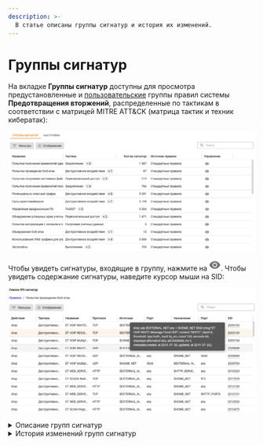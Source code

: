 ```yaml
---
description: >-
  В статье описаны группы сигнатур и история их изменений.
---
```


# Группы сигнатур

На вкладке **Группы сигнатур** доступны для просмотра предустановленные и [пользовательские](/settings/access-rules/ips/custom-signatures.md) группы правил системы **Предотвращения вторжений**, распределенные по тактикам в соответствии с матрицей MITRE ATT&CK (матрица тактик и техник кибератак):

![](/.gitbook/assets/ips12.png)

Чтобы увидеть сигнатуры, входящие в группу, нажмите на ![](/.gitbook/assets/icon-eye.png). Чтобы увидеть содержание сигнатуры, наведите курсор мыши на SID:

![](/.gitbook/assets/ips13.png)

<details>

<summary>Описание групп сигнатур</summary>

- **DNS поверх HTTPS** - обнаруживает и блокирует попытки скрыть DNS-запросы путем
туннелирования через TLS/SSL (DNS поверх HTTPS). Правила анализируют трафик, чтобы выявить характерные для DoH-сессий доменные имена, используемые для обхода стандартных механизмов DNS-фильтрации. Такие методы злоумышленники могут применять для обхода сетевых политик, утечки данных или скрытого управления зараженными системами. Применение этих правил помогает
предотвратить несанкционированное использование DoH.

- **GeoIP Страны Восточной Европы** - обнаруживает попытки доступа к IP-адресам, соответствующим различным странам. Система анализирует исходящий и входящий трафик и определяет подключения, соответствующие геолокационным критериям, которые могут свидетельствовать о потенциальных угрозах. Такой механизм фильтрации помогает блокировать несанкционированный доступ, атаки и прочую активность.

- **SSL-сертификаты, используемые вредоносным ПО и ботнетами** - обнаруживает использование SSL-сертификатов, которые вредоносное ПО и ботнеты применяют для установления защищенных TLS-соединений с командными центрами злоумышленников (C2). Система анализирует отпечатки SSL-сертификатов, присутствующих в трафике, и выявляет попытки скрыть коммуникации посредством легитимно выглядящих шифрованных каналов. При обнаружении совпадений с
известными вредоносными отпечатками такие соединения блокируются. Это предотвращает скрытое управление зараженными системами и снижает риск утечки данных и распространения кибератак.

- **Авторизация с подозрительным логином** - обнаруживает попытки авторизации с использованием подозрительных логинов, которые говорят о фишинговых атаках, переборе паролей или применении специализированных эксплойтов для несанкционированного доступа. Выявление таких аномалий позволяет своевременно блокировать соединения, предотвращая компрометацию систем и утечку данных.

- **Анонимайзеры** - обнаруживает использование анонимайзеров для сокрытия истинного
источника трафика и возможного обхода систем контроля доступа. Определяются ключевые маркеры, связанные с различными сервисами анонимизации. Злоумышленники могут применять эти технологии для маскировки атак, утечек данных и обхода корпоративных политик безопасности, что делает их важными для своевременного обнаружения и блокировки.

- **Атаки на получение прав пользователя** - обнаруживает попытки получить несанкционированный доступ к учетным данным через эксплуатацию уязвимостей системы и применить специализированные инструменты. Анализируя сетевой трафик, фиксируются характерные маркеры атак, такие как выполнение команд для изменения настроек, обращения к реестру и т.д. Выявление подобной активности позволяет своевременно блокировать подозрительные соединения, предотвращая компрометацию систем и утечку конфиденциальной информации.

- **Атаки на получение привилегий администратора** - обнаруживает попытки получить административные привилегии с использованием уязвимостей и эксплойтов для эскалации
прав. Анализируя сетевой трафик, определяет характерные маркеры активности. Такие действия могут указывать на внедрение вредоносного ПО или бэкдоров, что позволяет своевременно блокировать атаки и предотвращать компрометацию критически важных систем.

- **Блокирование активности троянских программ** - обнаруживает попытки эксплуатировать троянские программы, направленные на скрытую передачу данных, удаленно управлять зараженными системами, утечку конфиденциальной информации и др. Анализируя сетевой трафик, выявляет характерные маркеры активности вредоносных троянов - специфичные сигнатуры пакетов, аномальные HTTP-запросы, подозрительные команды и нестандартные DNS-запросы, связанные с ransomware. Блокировка таких соединений предотвращает дальнейшее распространение атак и защищает критически важные данные.

- **Блокирование атак** - обнаруживает попытки атак, направленные на эксплуатацию уязвимостей информационных систем, проведение сканирования портов, удаленное выполнение кода и другие методы вторжения. Анализирует входящий и исходящий сетевой трафик, фиксируя характерные сигнатуры эксплойтов, аномалии в пакетах, нестандартные команды и подозрительные запросы, указывающие на попытки получить несанкционированный доступ, провести DoS-атаки или обойти защитные механизмы. Оценивает репутацию IP-адресов и блокирует трафик, исходящий с адресов, имеющих негативную репутацию или принадлежащих к известным нодам Tor. Это позволяет предотвращать компрометацию инфраструктуры, утечку конфиденциальных данных и нарушение стабильности работы сетевых ресурсов.

- **Блокирование крупных утечек информации** - обнаруживает попытки несанкционированного экспорта данных из систем. Анализируя пакеты, фиксирует характерные маркеры экспорта и специфичные заголовки, свидетельствующие о массовой передаче конфиденциальной информации. Это позволяет оперативно блокировать такие соединения и предотвращать утечку критически важных данных.

- **Блокирование некорректных попыток получения привилегий пользователя** - обнаруживает попытки получить привилегии пользователя посредством некорректных или несанкционированных аутентификаций, которые могут указывать на попытки перебора или взлома учетных записей. Анализируя ответы серверов с сообщениями типа "Login failed", "Invalid login" и другие индикаторы неудачных входов, фиксирует подозрительные активности в протоколах FTP, SSH, RPC, SQL и других службах. Это позволяет оперативно блокировать подобные соединения, снижая риск компрометации учетных данных и предотвращая дальнейшие атаки.

- **Блокирование подозрительных RPС-запросов** - обнаруживает подозрительные RPC-запросы, предназначенные для вызова удаленных функций на сервере. Они могут свидетельствовать о попытках эксплуатации уязвимостей или несанкционированного выполнения команд. Анализируя как UDP, так и TCP-трафик, фиксирует аномальные структуры пакетов, неверные параметры и нестандартные последовательности байтов, характерные для вредоносных активностей. Это позволяет оперативно блокировать подозрительные запросы, предотвращая потенциальное выполнение нежелательного кода и компрометацию систем.

- **Блокирование попыток запуска исполняемого кода** - обнаруживает попытки запуска исполняемого кода, направленные на удаленное выполнение команд и получение несанкционированного доступа к системам. Анализирует сетевой трафик на предмет характерных сигнатур RCE, включая специфичные байтовые последовательности, связанные с PHP object deserialization, веб-шеллами, Log4Shell и другими эксплойтами. Фиксирует аномалии в HTTP, TCP и UDP-запросах, что позволяет оперативно блокировать вредоносные попытки выполнения shellcode и предотвращать компрометацию целевых систем.

- **Блокирование утечек информации** - обнаруживает попытки несанкционированного извлечения
конфиденциальных данных через сетевые протоколы. Анализируя входящий и исходящий трафик, фиксирует передачу содержимого критически важных файлов, а также различной системной информации. Выявление таких индикаторов утечки позволяет оперативно блокировать подозрительные соединения, предотвращая утечку секретных данных и снижая риск компрометации систем.

- **Запросы на скомпрометированные ресурсы** - обнаруживает нарушения корпоративных политик, связанные с обращениями к ресурсам, имеющим подозрительную репутацию. Правила фиксируют случаи, когда сетевой трафик указывает на несанкционированное использование различных протоколов, автоматизацию браузера или передачу данных в виде незащищенного контента. Такие сигнатуры служат индикаторами потенциального нарушения корпоративной безопасности, позволяя своевременно выявлять и блокировать подобные подключения.

- **Использование DNS-трафика для управления вредоносным ПО** - обнаруживает попытки использовать DNS-трафик для управления вредоносным ПО, когда зараженные системы обращаются к серверам команд и контроля (C2) для получения инструкций. Анализируя DNS-запросы, TLS SNI и HTTP-заголовки, фиксирует обращения к известным вредоносным доменам и серверам, выявляя характерные паттерны связи с C2-инфраструктурой. Это позволяет оперативно блокировать такие соединения, предотвращая удаленное управление, утечку данных и дальнейшее распространение вредоносного кода.

- **Нежелательное программное обеспечение** - обнаруживает попытки использовать нежелательное программное обеспечение, включая adware и потенциально нежелательные утилиты, которые могут собирать и передавать конфиденциальные данные или связываться с вредоносными серверами. Анализируя HTTP, DNS и TLS-трафик, фиксирует характерные сигнатуры, специфичные запросы и уникальные идентификаторы, связанные с подобной активностью. Это позволяет блокировать подозрительные соединения, предотвращать утечки информации и снижать риск компрометации конечных устройств.

- **Неизвестный тип трафика** - обнаруживает неопознанный трафик, который не соответствует
стандартным протоколам или содержит аномальные, подозрительные шаблоны поведения. Анализирует HTTP-запросы, TLS-соединения и DNS-сообщения на предмет нестандартных User-Agent, специфических JA3-хэшей, необычных кодировок, пустых или искаженных заголовков и прочих аномалий. Такие признаки могут указывать на попытки сканирования, обхода защитных механизмов или эксплуатацию уязвимостей. Выявление подобного трафика позволяет оперативно блокировать несанкционированное взаимодействие и снижать риск кибератак.

- **Нецелевое использование стандартных портов** - обнаруживает случаи нецелевого использования стандартных портов, когда сервисы, предназначенные для определенных протоколов, применяются для нелегитимных целей. Анализируя сетевой трафик, фиксирует аномальные подключения, при которых стандартный порт используется для обхода политик безопасности, скрытой передачи данных или запуска вредоносных операций. Это позволяет своевременно блокировать подозрительные соединения и предотвращать попытки эксплуатации инфраструктуры в обход установленных правил.

- **Обнаружение нарушений стандартов сетевых протоколов** - обнаруживает обращения по нестандартным или модифицированным протоколам, отклоняющимся от официальных спецификаций. Анализируя сетевой трафик, фиксирует аномальные баннеры, команды и последовательности данных, которые могут свидетельствовать о попытках обхода стандартных механизмов защиты или эксплуатации уязвимостей. Выявление таких нарушений позволяет оперативно блокировать трафик, не соответствующий протокольным стандартам, и предотвращать несанкционированный доступ и передачу вредоносного кода.

- **Обнаружение подозрительной сетевой активности** - обнаруживает аномалии в сетевом трафике, связанные с нестандартными или подозрительными действиями легитимных пользователей. Анализируя различные протоколы, включая HTTP, TCP, UDP, TLS и DNS, фиксирует отклонения от нормального поведения, такие как частые попытки подключения, необычные запросы или аномальные данные, которые могут свидетельствовать о сканировании сети, автоматизированных атаках или обходе защитных механизмов. Это позволяет своевременно выявлять и блокировать потенциально вредоносный трафик.

- **Обнаружение подозрительных команд** - обнаруживает команды, нехарактерные для стандартного поведения систем, которые злоумышленники могут использовать для обхода защитных мер. Анализируя сетевой трафик, фиксирует аномальные запросы и нестандартные вызовы, например, обращения к зарезервированным ресурсам (COM1, LPT1, LPT4, NULL), что свидетельствует о попытках эксплуатации и несанкционированного доступа. Блокировка таких команд помогает предотвратить возможные атаки и сохранить целостность информационных систем.

- **Обнаружение успешных краж учетных данных** - обнаруживает попытки несанкционированного извлечения учетных данных, направленные на получение логинов, паролей и другой конфиденциальной информации. Анализируя содержимое HTTP-запросов, POST-данные и серверные ответы, фиксирует характерные шаблоны фишинговых атак. Также учитываются сообщения об ошибках аутентификации, указывающие на успешное компрометирование учетных записей, что позволяет оперативно блокировать атаки и предотвращать утечку данных.

- **Определение внешнего IP-адреса** - обнаруживает попытки определения внешнего IP-адреса, когда внутренние системы обращаются к внешним сервисам для получения информации о своей публичной адресации. Анализирует HTTP-запросы, DNS-запросы и TLS SNI, указывающие на обращения к подобным ресурсам. Это позволяет блокировать несанкционированное взаимодействие с внешней инфраструктурой и предотвращать сбор данных для дальнейшей разведки или подготовки атак.

- **Ошибки в сетевых протоколах** - обнаруживает нарушения стандартов сетевых протоколов, фиксируя ошибки в форматировании сообщений, некорректные заголовки и структурные аномалии пакетов. Анализируя входящий и исходящий трафик, система выявляет сбои в реализации протокольных команд, которые могут быть следствием как технических недочетов, так и преднамеренных манипуляций злоумышленников. Это позволяет своевременно блокировать подозрительные соединения, предотвращая атаки, обход защитных механизмов и снижая риск компрометации информационных систем.

- **Подозрительное обращение к файлам** - обнаруживает обращения к файлам, которые не соответствуют обычным операциям системы и могут указывать на несанкционированный доступ или попытки извлечения/модификации критически важных данных. Анализируя сетевой трафик, фиксирует запросы на загрузку, копирование или просмотр файлов с нестандартными расширениями или путями, например, системных конфигураций, резервных копий или скрытых ресурсов. Это позволяет блокировать подозрительную активность, предотвращая утечку данных и возможную компрометацию системы.

- **Попытки авторизации с логином и паролем по-умолчанию** - обнаруживает попытки авторизации с использованием учетных данных по умолчанию, когда злоумышленники применяют стандартные логины и простые пароли для входа в систему. Анализируя трафик, система выявляет запросы, содержащие типичные параметры доступа к различным системам. Такие действия указывают на попытки несанкционированного доступа, что позволяет оперативно блокировать подобные соединения и предотвращать компрометацию сетевой инфраструктуры.

- **Попытки использования социальной инженерии** - обнаруживает попытки социальной инженерии, направленные на обман пользователей и получение конфиденциальной информации, такой как учетные данные/доступ к корпоративным ресурсам. Включает выявление фишинговых сайтов, мошеннических схем с техподдержкой, вредоносных редиректов и подозрительных доменов в DNS-запросах. Эти атаки часто имитируют известные сервисы или компании, побуждая жертву выполнить вредоносные действия, что может привести к утечке данных или компрометации системы.

- **Попытки получения привилегий администратора** - обнаруживает попытки повысить привилегии до уровня администратора и получить учетные данные с использованием различных техник. Включает детектирование эксплойтов, направленных на уязвимости в операционных системах и приложениях, SQL-инъекций, обхода аутентификации, эксплуатации слабых конфигураций сервисов, а также атак на учетные записи через протоколы Telnet, RDP, SMB и другие. Такие действия могут указывать на компрометацию системы или активность злоумышленников, пытающихся расширить контроль над сетью.

- **Попытки получения привилегий пользователя** - обнаруживает попытки повысить привилегии и компрометировать учетные данные пользователей, в том числе - использовать уязвимости в серверных приложениях, базах данных и сетевых сервисах. Включает правила для выявления SQL-инъекций, эксплуатации переполнения буфера, обхода аутентификации и атак на учетные записи пользователей. Используется для защиты от угроз, направленных на несанкционированный доступ и эскалацию привилегий в корпоративных и облачных средах.

- **Попытки получения системных файлов** - обнаруживает попытки получить конфигурационные и системные файлы, включая файлы паролей, журналы, резервные копии и другие критически важные данные. Включает правила для выявления сканирования уязвимостей, запроса конфигураций через веб-интерфейсы, злоупотребления FTP, SMB, SSH и др. Используется для предотвращения утечек данных и сбора информации, которые могут привести к дальнейшей компрометации инфраструктуры.

- **Попытки проведения DoS-атак** - обнаруживает попытки проведения атак типа отказа в обслуживании (DoS), включая флуд, амплификационные атаки и иные методы перегрузки сетевых ресурсов. Анализирует трафик на наличие аномальных запросов и последовательностей, характерных для DDoS-атак в протоколах VoIP, HTTP, NTP, SSDP и других. Фиксирует массовые запросы, некорректные ответы и превышение пороговых значений, что позволяет оперативно блокировать подобные соединения и предотвращать отказ в обслуживании легитимных пользователей.

- **Попытки сканирования сети** - обнаруживает попытки сканирования сети, свидетельствующие о разведке для последующих атак. Анализируя TCP, UDP, ICMP и HTTP-трафик, фиксирует массовые SYN-запросы, сканирование портов, аномальные User-Agent и повторяющиеся обращения к различным сервисам. Такие действия характерны для инструментов вроде Nmap и Zmap, которые злоумышленники используют для поиска уязвимостей. Выявление подобных активностей позволяет оперативно блокировать сканирование и предотвращать потенциальное проникновение в сеть.

- **Потенциально опасный трафик** - обнаруживает трафик с подозрительной шифровкой или запутанными, обфусцированными данными и нестандартными запросами, не характерными для легитимной сетевой активности. Анализируя HTTP, DNS, TLS и IP-заголовки, фиксирует аномальные User-Agent, обращения к подозрительным доменам и C2-серверам, а также другие индикаторы, свидетельствующие о попытках скрыть вредоносную коммуникацию. Это позволяет оперативно блокировать такие соединения, снижая риск проникновения и распространения атак.

- **Пулы криптомайнеров** - обнаруживает попытки взаимодействия с криптомайнинговой
инфраструктурой через анализ DNS-запросов, TLS-сессий и TCP-трафика, фиксируя характерные доменные имена и сигнатуры, связанные с известными пулами. Выявляет обращения, используемые криптомайнерами для передачи нагрузки, и блокирует такие соединения, предотвращая несанкционированное использование сетевых ресурсов для майнинга и минимизируя риск утечки вычислительной мощности.

- **Расширенная база правил (от Лаборатории Касперского)** - обнаруживает трафик, который генерируют вредоносные инструменты, используемые злоумышленниками для разведки, атак и несанкционированного доступа. Анализируя HTTP, FTP, SIP, UDP и TCP-запросы, фиксирует аномалии, характерные для SQL-инъекций, эксплойтов, C&C-коммуникаций и других угроз. Правила от Лаборатории Касперского используют сигнатуры и поведенческий анализ для своевременного обнаружения и блокировки подозрительной активности, что помогает предотвратить утечку данных и повысить защиту сети от современных кибератак.

- **Телеметрия Windows** - обнаруживает попытки передать телеметрические данные Windows на серверы Microsoft и связанные сервисы. Анализирует сетевой трафик, включая TLS-сессии с SNI-запросами и DNS-запросы, выявляя характерные строки. Блокирует такие обращения, предотвращая автоматическую отправку телеметрии, что способствует защите конфиденциальности пользователей и снижению объема передаваемой информации.

- **Управление вредоносным ПО** - обнаруживает сетевой трафик инструментов, которые злоумышленники используют для разведки, атак и несанкционированного доступа, включая эксплойты, SQL-инъекции, обход аутентификации и C&C-коммуникации. Использует сигнатуры и поведенческий анализ для выявления характерных HTTP-, FTP-, SIP- и других запросов. Такие инструменты тесно связаны с вредоносным ПО и кибератаками, что позволяет оперативно блокировать их активность.

- **Целевое использование вредоносного ПО** - обнаруживает целевой трафик, связанный с вредоносным программным обеспечением, которое злоумышленники используют для компрометации систем, кражи данных и установления контроля над устройствами. Анализируя HTTP, DNS, TLS и другие протоколы, фиксирует обращения, характерные для APT-активностей и C&C-коммуникаций, а также сигнатуры известных вредоносных семейств. Блокировка таких запросов позволяет предотвратить целевые атаки и снизить риск утечки конфиденциальной информации.

- **Черный список IP-адресов** - обнаруживает трафик, направленный к IP-адресам, внесенным в черный список различных баз (НКЦКИ, открытые источники и тд). Система анализирует входящий и исходящий трафик, сравнивая адреса с известными источниками угроз и вредоносных операций. При обнаружении совпадений соединения блокируются, что предотвращает доступ к ресурсам, участвующим в фишинге, ботнет-активности, спаме и других киберугрозах, тем самым повышая общий уровень сетевой безопасности.

- **Эксплойты** - обнаруживает попытки эксплуатации системных уязвимостей с использованием эксплойт-китов, зачастую идентифицируемых по стандартным идентификаторам CVE-XXXX-XXXXX. Анализируя трафик в различных протоколах (HTTP, TLS, DNS и других), система фиксирует характерные сигнатуры и аномальные запросы, указывающие на запуск вредоносного кода или несанкционированный доступ. Блокировка таких соединений позволяет оперативно предотвратить компрометацию инфраструктуры и утечку конфиденциальной информации.

</details>

<details>

<summary>История изменений групп сигнатур</summary>

**31.01.2024** 
* Улучшена блокировка Hola VPN и Browsec VPN.

**14.12.2023**
* Оптимизированы правила блокировки анонимайзеров.

**11.12.2023**
* Удалена категория Попытки выполнить системный вызов из IPS.

**07.12.2023**
* Добавлены новые правила для Телеметрии Windows;
* VPN-Browsec не блокируется (добавлены новые правила для блокировки VPN-Browsec);
* Удалена категория Защита SMTP;
* Телеметрия Windows блокирует Skype (убраны 2 правила телеметрии, которые блокировали функции Skype).

**23.11.2023**
* Ошибка в формировании правил пула криптомайнеров (исправлена ошибка правил, блокирующая легитимные ресурсы по типу www.fr).

**31.10.2023**
* Удалено правило "ET EXPLOIT Cisco IOS XE Web Server Possible Authentication Bypass Attempt (CVE-2023-20198) (Outbound)" из-за некорректности обработки.

**30.10.2023**
* Удаление из обработки ET категории web-app-attack (Атаки на веб-приложения).

**12.10.2023**
* Удалена категория PT Open.

**02.10.2023** 
* Убраны устаревшие и неработающие правила.

**20.09.2023** 
* Оптимизация расширенных правил.

**21.07.2023** 
* Отключено правило, блокирующее вход в AD.

**21.06.2023**	 
* Исправление входа в Active Directory.

**05.06.2023**	 
* Улучшение блокировки криптомайнеров.

**30.05.2023**	 
* Улучшение блокировки DoH-запросов.

**17.05.2023**	 
* Добавлена блокировка эксплойта MSMQ-серверов (CVE-2023-21554).

**06.04.2023**	 
* Обновление черного списка;
* Обновление источников детектирования DoH.

**09.03.2023**	 
* Улучшение блокировки пулов криптомайнеров.

**06.03.2023**	 
* Оптимизация срабатывания правил.

**02.03.2023**	 
* Исправление работы FreeDNS; 
* Улучшение блокировки TOR и анонимайзеров.

**01.03.2023**	 
* Исправление работы DropBox.

**21.02.2023**	 
* Обновление источников черного списка IP-адресов;
* Исправление работы Windows Store.

**13.02.2023**	 
* Добавлен список SSL-сертификатов вредоносного ПО.

**06.02.2023**	 
* Исправление доступа к Skype for Business.

**26.01.2023**	 
* Исправление доступа к Autodesk Fusion 360.

**29.12.2022**	 
* Обновлен черный список IP-адресов.

**26.12.2022**	 
* Обновлен список адресов криптомайнеров.

**13.12.2022**	
* Блокировка источников ВПО уязвимости нулевого дня в продуктах Microsoft Exchange Server.

**29.11.2022** 
* Исправления доступа к ipinfo.io.

**26.10.2022**
* Удалена отдельная категория правил **Список НКЦКИ**. Источник данных атакующих НКЦКИ остается в составе баз, являясь частью "Черного списка IP-адресов".

**21.10.2022**
* Удалена группа **Активные ботнеты**. Актуальные угрозы блокируются с помощью "Черных списков IP-адресов".

</details>
